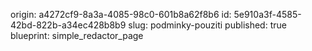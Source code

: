 origin: a4272cf9-8a3a-4085-98c0-601b8a62f8b6
id: 5e910a3f-4585-42bd-822b-a34ec428b8b9
slug: podminky-pouziti
published: true
blueprint: simple_redactor_page
